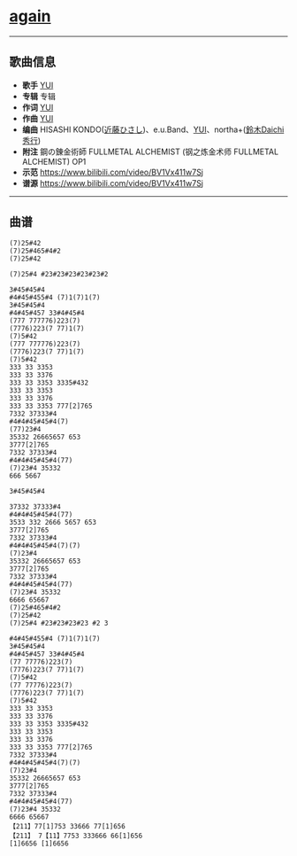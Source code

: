 # [again](https://bgm.tv/subject/4012)

---

## 歌曲信息

- **歌手** [YUI](https://bgm.tv/person/5932)
- **专辑** 专辑
- **作词** [YUI](https://bgm.tv/person/5932)
- **作曲** [YUI](https://bgm.tv/person/5932)
- **编曲** HISASHI KONDO([近藤ひさし](https://bgm.tv/person/14826))、e.u.Band、[YUI](https://bgm.tv/person/5932)、northa+([鈴木Daichi秀行](https://bgm.tv/person/11094))
- **附注** 鋼の錬金術師 FULLMETAL ALCHEMIST (钢之炼金术师 FULLMETAL ALCHEMIST) OP1
- **示范** https://www.bilibili.com/video/BV1Vx411w7Sj
- **谱源** https://www.bilibili.com/video/BV1Vx411w7Sj

---

## 曲谱

```
(7)25#42
(7)25#465#4#2
(7)25#42

(7)25#4 #23#23#23#23#23#2

3#45#45#4
#4#45#455#4 (7)1(7)1(7)
3#45#45#4
#4#45#457 33#4#45#4
(777 777776)223(7)
(7776)223(7 77)1(7)
(7)5#42
(777 777776)223(7)
(7776)223(7 77)1(7)
(7)5#42
333 33 3353
333 33 3376
333 33 3353 3335#432
333 33 3353
333 33 3376
333 33 3353 777[2]765
7332 37333#4
#4#4#45#45#4(7)
(77)23#4
35332 26665657 653
3777[2]765
7332 37333#4
#4#4#45#45#4(77)
(7)23#4 35332
666 5667

3#45#45#4

37332 37333#4
#4#4#45#45#4(77)
3533 332 2666 5657 653
3777[2]765
7332 37333#4
#4#4#45#45#4(7)(7)
(7)23#4
35332 26665657 653
3777[2]765
7332 37333#4
#4#4#45#45#4(77)
(7)23#4 35332
6666 65667
(7)25#465#4#2
(7)25#42
(7)25#4 #23#23#23#23 #2 3

#4#45#455#4 (7)1(7)1(7)
3#45#45#4
#4#45#457 33#4#45#4
(77 77776)223(7)
(7776)223(7 77)1(7)
(7)5#42
(77 77776)223(7)
(7776)223(7 77)1(7)
(7)5#42
333 33 3353
333 33 3376
333 33 3353 3335#432
333 33 3353
333 33 3376
333 33 3353 777[2]765
7332 37333#4
#4#4#45#45#4(7)(7)
(7)23#4
35332 26665657 653
3777[2]765
7332 37333#4
#4#4#45#45#4(77)
(7)23#4 35332
6666 65667
【211】77[1]753 33666 77[1]656
【211】 7【11】7753 333666 66[1]656
[1]6656 [1]6656
```

